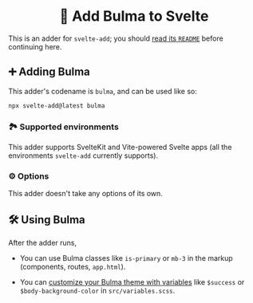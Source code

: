 <h1 align="center">📗 Add Bulma to Svelte</h1>

This is an adder for `svelte-add`; you should [read its `README`](https://github.com/svelte-add/svelte-add#readme) before continuing here.

## ➕ Adding Bulma

This adder's codename is `bulma`, and can be used like so:

```sh
npx svelte-add@latest bulma
```

### 🏞 Supported environments

This adder supports SvelteKit and Vite-powered Svelte apps (all the environments `svelte-add` currently supports).

### ⚙️ Options

This adder doesn't take any options of its own.

## 🛠 Using Bulma

After the adder runs,

- You can use Bulma classes like `is-primary` or `mb-3` in the markup (components, routes, `app.html`).

- You can [customize your Bulma theme with variables](https://bulma.io/documentation/customize/variables/) like `$success` or `$body-background-color` in `src/variables.scss`.
